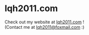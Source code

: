 # lqh2011.com

Check out my website at [lqh2011.com](https://lqh2011.com/) !  
(Contact me at lqh2011@foxmail.com :)

